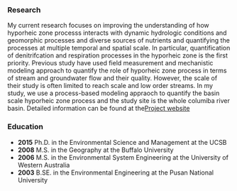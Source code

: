 
### Research 

My current research focuses on improving the understanding of how hyporheic zone processs interacts with dynamic hydrologic conditions and geomorphic processes and diverse sources of nutrients and quantifying the processes at multiple temporal and spatial scale.  In particular, quantification of denitrifcation and respiration processes in the hyporheic zone is the first priority. Previous study have used field measurement and mechanistic modeling approach to quantify the role of hyporheic zone process in terms of stream and groundwater flow and their quality. However, the scale of their study is often limited to reach scale and low order streams. In my study, we use a process-based modeling appraoch to quantify the basin scale hyporheic zone process and the study site is the whole columiba river basin. 
Detailed information can be found at the[Project website](https://sbrsfa.pnnl.gov/)
### Education 
- **2015**  Ph.D. in the Environmental Science and Management at the UCSB
- **2008**  M.S.  in the Geography at the Buffalo University
- **2006**  M.S.  in the Environmental System Engineering at the University of Western Australia
- **2003**  B.SE. in the Environmental Engineering at the Pusan National University


